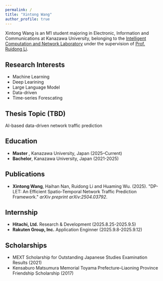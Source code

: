 ```yaml
---
permalink: /
title: "Xintong Wang"
author_profile: true
---
```


Xintong Wang is an M1 student majoring in Electronic, Information and Communications at Kanazawa University, belonging to the [Intelligent Computation and Network Laboratory](http://www.li-nlab.org/) under the supervision of [Prof. Ruidong Li](https://sites.google.com/site/liruidong/).

## Research Interests
- Machine Learning 
- Deep Learining 
- Large Language Model 
- Data-driven
- Time-series Forescating

## Thesis Topic (TBD)
AI-based data-driven network traffic prediction 

## Education 
- **Master** , Kanazawa University, Japan (2025–Current)  
- **Bachelor**, Kanazawa University, Japan (2021-2025)

## Publications
- **Xintong Wang**, Haihan Nan, Ruidong Li and Huaming Wu. (2025). "DP-LET: An Efficient Spatio-Temporal Network Traffic Prediction Framework." *arXiv preprint arXiv:2504.03792*.

## Internship
- **Hitachi, Ltd.** Research & Development (2025.8.25-2025.9.5)
- **Rakuten Group, Inc.** Application Enginner (2025.9.8-2025.9.12)


## Scholarships
- MEXT Scholarship for Outstanding Japanese Studies Examination Results (2021)
- Kensaburo Matsumura Memorial Toyama Prefecture–Liaoning Province Friendship Scholarship (2017)

